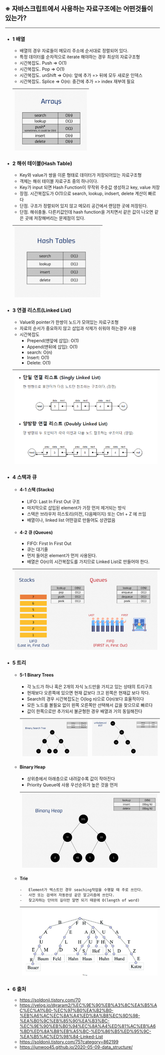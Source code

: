 ## ※ 자바스크립트에서 사용하는 자료구조에는 어떤것들이 있는가?

---

-   ### 1 배열

    -   배열의 경우 자료들이 메모리 주소에 순서대로 정렬되어 있다.
    -   특정 데이터를 순차적으로 iterate 해야하는 경우 최상의 자료구조형
    -   시간복잡도. Push => O(1)
    -   시간복잡도. Pop => O(1)
    -   시간복잡도. unShift => O(n): 앞에 추가 => 뒤에 모두 새로운 인덱스
    -   시간복잡도. Splice => O(n): 중간에 추가 => index 재부여 필요

    | ![img](./img/javascript_1_1.png) |
    | -------------------------------- |


-   ### 2 해쉬 테이블(Hash Table)

    -   Key와 value가 쌍을 이룬 형태로 데이터가 저장되어있는 자료구조형
    -   객체는 해쉬 테이블 자료구조 중의 하나이다.
    -   Key가 input 되면 Hash Function이 무작위 주솟값 생성하고 key, value 저장
    -   장점. 시간복잡도가 O(1)으로 search, lookup, indsert, delete 계산이 빠르다
    -   단점. 구조가 정렬되어 있지 않고 메모리 공간에서 랜덤한 곳에 저장된다.
    -   단점. 해쉬충돌. 다른키값인데 hash function을 거치면서 같은 값이 나오면 같은 곳에 저장해버리는 문제점이 있다.

    | ![img](./img/javascript_1_2.png) |
    | -------------------------------- |


-   ### 3 연결 리스트(Linked List)

    -   Value와 pointer가 한쌍이 노드가 모여있는 자료구조형
    -   자료의 순서가 중요하지 않고 삽입과 삭제가 쉬워야 하는경우 사용
    -   시간복잡도
        -   Prepend(맨앞에 삽입): O(1)
        -   Append(맨뒤에 삽입): O(1)
        -   search: O(n)
        -   Insert: O(1)
        -   Delete: O(1)

    | ![img](./img/javascript_1_3.png) |
    | -------------------------------- |


-   ### 4 스택과 큐

    -   #### 4-1 스택 (Stacks)
        -   LIFO: Last In First Out 구조
        -   마지막으로 삽입된 element가 가장 먼저 제거되는 방식
        -   스택은 브라우저 히스토리(이전, 다음페이지) 또는 Ctrl + Z 에 쓰임
        -   배열이나, linked list 어떤걸로 만들어도 상관없음
    -   #### 4-2 큐 (Queues)
        -   FIFO: First In First Out
        -   큐는 대기줄
        -   먼저 들어온 element가 먼저 사용된다.
        -   배열은 O(n)의 시간복잡도를 가지므로 Linked List로 만들어야 한다.

    | ![img](./img/javascript_1_4.png) |
    | -------------------------------- |


-   ### 5 트리

    -   #### 5-1 Binary Trees

        -   각 노드가 하나 혹은 2개의 자식 노드만을 가지고 있는 상태의 트리구조
        -   현재보다 오른쪽에 있으면 현재 값보다 크고 왼쪽은 현재값 보다 작다.
        -   Search의 경우 시간복잡도는 O(log n)으로 O(n)보다 효율적이다
        -   모든 노드를 볼필요 없이 왼쪽 오른쪽만 선택해서 값을 찾으므로 빠르다
        -   값이 한쪽으로만 추가되서 불균형한 경우 배열과 거의 동일해진다

        | ![img](./img/javascript_1_5.png) | ![img](./img/javascript_1_5_1.png) |
        | -------------------------------- | ---------------------------------- |


    -   #### Binary Heap

        -   상위층에서 아래층으로 내려갈수록 값이 작아진다
        -   Priority Queue에 사용 우선순위가 높은 것을 먼저

        | ![img](./img/javascript_1_6.png) |
        | -------------------------------- |


    -   #### Trie

            -   Element가 텍스트인 경우 seaching작업을 수행할 때 주로 쓰인다.
            -   사전 또는 검색어 자동완성 같은 알고리즘에 쓰인다.
            -   찾고자하는 단어의 길이만 알면 되기 때문에 O(length of word)

        | ![img](./img/javascript_1_7.png) |
        | -------------------------------- |


-   ### 6 출처
    -   https://soldonii.tistory.com/70
    -   https://velog.io/@raram2/%EC%9E%90%EB%A3%8C%EA%B5%AC%EC%A1%B0-%EC%97%B0%EA%B2%B0-%EB%A6%AC%EC%8A%A4%ED%8A%B8%EC%9D%98-%EA%B0%9C%EB%85%90%EA%B3%BC-%EC%9E%90%EB%B0%94%EC%8A%A4%ED%81%AC%EB%A6%BD%ED%8A%B8%EB%A5%BC-%ED%86%B5%ED%95%9C-%EA%B5%AC%ED%98%84-Linked-List
    -   https://soldonii.tistory.com/75?category=862199
    -   https://junwoo45.github.io/2020-05-09-data_structure/
